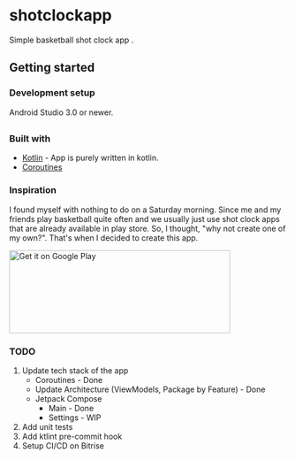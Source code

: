 # shotclockapp
Simple basketball shot clock app .

## Getting started
### Development setup
Android Studio 3.0 or newer.

##
### Built with
* [Kotlin](https://kotlinlang.org/) - App is purely written in kotlin.
* [Coroutines](https://kotlinlang.org/docs/coroutines-overview.html)

### Inspiration
I found myself with nothing to do on a Saturday morning. Since me and my friends play basketball quite often and we usually just use shot clock apps that are already available in play store. So, I thought, "why not create one of my own?". That's when I decided to create this app.

<a href='https://play.google.com/store/apps/details?id=jermaine.shotclockapp&pcampaignid=MKT-Other-global-all-co-prtnr-py-PartBadge-Mar2515-1'><img alt='Get it on Google Play' src='https://play.google.com/intl/en_us/badges/images/generic/en_badge_web_generic.png' height=150 width=400/></a>


### TODO
1. Update tech stack of the app
    * Coroutines - Done
    * Update Architecture (ViewModels, Package by Feature) - Done
    * Jetpack Compose 
      * Main - Done
      * Settings - WIP
2. Add unit tests
3. Add ktlint pre-commit hook
4. Setup CI/CD on Bitrise